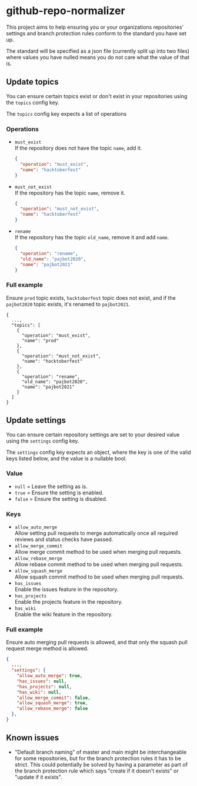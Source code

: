 # github-repo-normalizer

This project aims to help ensuring you or your organizations repositories' settings and branch protection rules conform to the standard you have set up.

The standard will be specified as a json file (currently split up into two files) where values you have nulled means you do not care what the value of that is.

## Update topics

You can ensure certain topics exist or don't exist in your repositories using the `topics` config key.

The `topics` config key expects a list of operations

### Operations

- `must_exist`  
   If the repository does not have the topic `name`, add it.

  ```json
  {
    "operation": "must_exist",
    "name": "hacktoberfest"
  }
  ```

- `must_not_exist`  
  If the repository has the topic `name`, remove it.

  ```json
  {
    "operation": "must_not_exist",
    "name": "hacktoberfest"
  }
  ```

- `rename`  
  If the repository has the topic `old_name`, remove it and add `name`.
  ```json
  {
    "operation": "rename",
    "old_name": "pajbot2020",
    "name": "pajbot2021"
  }
  ```

### Full example

Ensure `prod` topic exists, `hacktoberfest` topic does not exist, and if the `pajbot2020` topic exists, it's renamed to `pajbot2021`.

```
{
  ...,
  "topics": [
    {
      "operation": "must_exist",
      "name": "prod"
    },
    {
      "operation": "must_not_exist",
      "name": "hacktoberfest"
    },
    {
      "operation": "rename",
      "old_name": "pajbot2020",
      "name": "pajbot2021"
    }
  ]
}
```

## Update settings

You can ensure certain repository settings are set to your desired value using the `settings` config key.

The `settings` config key expects an object, where the key is one of the valid keys listed below, and the value is a nullable bool.

### Value

- `null` = Leave the setting as is.
- `true` = Ensure the setting is enabled.
- `false` = Ensure the setting is disabled.

### Keys

- `allow_auto_merge`  
  Allow setting pull requests to merge automatically once all required reviews and status checks have passed.
- `allow_merge_commit`  
  Allow merge commit method to be used when merging pull requests.
- `allow_rebase_merge`  
  Allow rebase commit method to be used when merging pull requests.
- `allow_squash_merge`  
  Allow squash commit method to be used when merging pull requests.
- `has_issues`  
  Enable the issues feature in the repository.
- `has_projects`  
  Enable the projects feature in the repository.
- `has_wiki`  
  Enable the wiki feature in the repository.

### Full example

Ensure auto merging pull requests is allowed, and that only the squash pull request merge method is allowed.

```json
{
  ...,
  "settings": {
    "allow_auto_merge": true,
    "has_issues": null,
    "has_projects": null,
    "has_wiki": null,
    "allow_merge_commit": false,
    "allow_squash_merge": true,
    "allow_rebase_merge": false
  },
}
```

## Known issues

- "Default branch naming" of master and main might be interchangeable for some repositories, but for the branch protection rules it has to be strict. This could potentially be solved by having a parameter as part of the branch protection rule which says "create if it doesn't exists" or "update if it exists".
